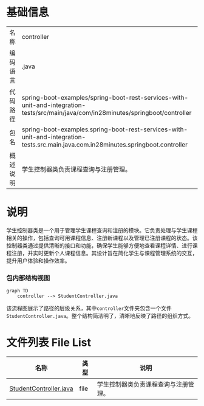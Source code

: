 # 基础信息

|      |      |
|------|------|
| 名称 | controller |
| 编码语言 | .java |
| 代码路径 | spring-boot-examples/spring-boot-rest-services-with-unit-and-integration-tests/src/main/java/com/in28minutes/springboot/controller |
| 包名 | spring-boot-examples.spring-boot-rest-services-with-unit-and-integration-tests.src.main.java.com.in28minutes.springboot.controller |
| 概述说明 | 学生控制器类负责课程查询与注册管理。 |

# 说明

学生控制器类是一个用于管理学生课程查询和注册的模块。它负责处理与学生课程相关的操作，包括查询可用课程信息、注册新课程以及管理已注册课程的状态。该控制器类通过提供清晰的接口和功能，确保学生能够方便地查看课程详情、进行课程注册，并实时更新个人课程信息。其设计旨在简化学生与课程管理系统的交互，提升用户体验和操作效率。


### 包内部结构视图

```mermaid
graph TD
    controller --> StudentController.java
```

该流程图展示了路径的层级关系，其中`controller`文件夹包含一个文件`StudentController.java`。整个结构简洁明了，清晰地反映了路径的组织方式。

# 文件列表 File List

| 名称   | 类型  | 说明 |
|-------|------|-------------|
| [StudentController.java](StudentController.md) | file | 学生控制器类负责课程查询与注册管理。 |


